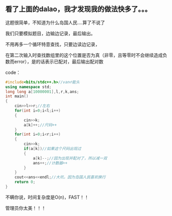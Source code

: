 ## 看了上面的dalao，我才发现我的做法快多了。。。

这题很简单，不知道为什么岛国人民....算了不说了

我们只要模拟题目，边输边记录，最后输出。

不用再多一个循环特意查找，只要边读边记录，

在第二次输入时查找数组里的这个位置是否为真（非零，且等零时不会继续造成负数而error），是的话表示已配对，最后输出配对数

code：
```cpp
#include<bits/stdc++.h>//van♂能头
using namespace std;
long long a[10000001],l,r,k,ans;
int main()
{
	cin>>l>>r;//左右
	for(int i=0;i<l;i++)
	{
		cin>>k;
		a[k]++;//尺码++
	}
	for(int i=0;i<r;i++)
	{
		cin>>k;
		if(a[k])//如果这个尺码出现过
		{
			a[k]--;//因为出现并配对了，所以减一双
			ans++;//计数器++
		}
	}
	cout<<ans<<endl;//大坑，因为岛国人民喜欢换行
    return 0;
}
```
不瞒你说，时间复杂度是O(n)，FAST！！

管理员你太美！！！